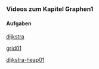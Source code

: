 ### Videos zum Kapitel Graphen1

#### Aufgaben

[dijkstra](https://youtu.be/PKjT-LObjEM)

[grid01](https://youtu.be/HKV7FQQXeqQ)

[dijkstra-heap01](https://youtu.be/e8535iQEPKg)